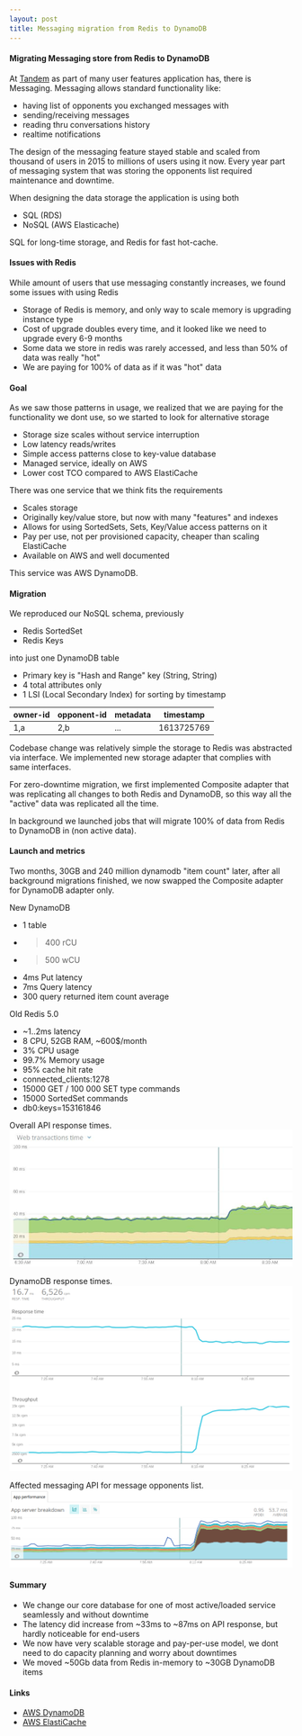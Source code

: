 ```yaml
---
layout: post
title: Messaging migration from Redis to DynamoDB
---
```


#### Migrating Messaging store from Redis to DynamoDB

At [Tandem](https://www.tandem.net) as part of many user features application has, there is Messaging.
Messaging allows standard functionality like:

* having list of opponents you exchanged messages with
* sending/receiving messages
* reading thru conversations history
* realtime notifications

The design of the messaging feature stayed stable and scaled from thousand of users in 2015 to millions of users 
using it now.
Every year part of messaging system that was storing the opponents list required maintenance and downtime.

When designing the data storage the application is using both 
* SQL (RDS)
* NoSQL (AWS Elasticache)

SQL for long-time storage, and Redis for fast hot-cache.

#### Issues with Redis

While amount of users that use messaging constantly increases, we found some issues with using Redis

* Storage of Redis is memory, and only way to scale memory is upgrading instance type
* Cost of upgrade doubles every time, and it looked like we need to upgrade every 6-9 months
* Some data we store in redis was rarely accessed, and less than 50% of data was really "hot"
* We are paying for 100% of data as if it was "hot" data

#### Goal

As we saw those patterns in usage, we realized that we are paying for the functionality we dont use, so we started 
to look for alternative storage

* Storage size scales without service interruption
* Low latency reads/writes
* Simple access patterns close to key-value database
* Managed service, ideally on AWS
* Lower cost TCO compared to AWS ElastiCache

There was one service that we think fits the requirements

* Scales storage
* Originally key/value store, but now with many "features" and indexes
* Allows for using SortedSets, Sets, Key/Value access patterns on it
* Pay per use, not per provisioned capacity, cheaper than scaling ElastiCache
* Available on AWS and well documented

This service was AWS DynamoDB.

#### Migration

We reproduced our NoSQL schema, previously
* Redis SortedSet
* Redis Keys

into just one DynamoDB table

* Primary key is "Hash and Range" key (String, String)
* 4 total attributes only
* 1 LSI (Local Secondary Index) for sorting by timestamp

| owner-id | opponent-id | metadata | timestamp |
|---|---|---|---|
| 1,a | 2,b | ... | 1613725769  |

Codebase change was relatively simple the storage to Redis was abstracted via interface.
We implemented new storage adapter that complies with same interfaces.

For zero-downtime migration, we first implemented Composite adapter that was replicating
all changes to both Redis and DynamoDB, so this way all the "active" data was replicated all the time.

In background we launched jobs that will migrate 100% of data from Redis to DynamoDB in (non active data).

#### Launch and metrics

Two months, 30GB and 240 million dynamodb "item count" later, 
after all background migrations finished, we now swapped the Composite adapter for DynamoDB adapter only.

New DynamoDB
* 1 table
* >400 rCU
* >500 wCU  
* 4ms Put latency
* 7ms Query latency
* 300 query returned item count average

Old Redis 5.0
* ~1..2ms latency
* 8 CPU, 52GB RAM, ~600$/month
* 3% CPU usage
* 99.7% Memory usage
* 95% cache hit rate
* connected_clients:1278
* 15000 GET / 100 000 SET type commands
* 15000 SortedSet commands
* db0:keys=153161846

Overall API response times.
![migration-1](/images/dynamoredis/migration-1.jpg)

DynamoDB response times.
![migration-2-dynamodb-external](/images/dynamoredis/migration-2-dynamodb-external.png)

Affected messaging API for message opponents list.
![migration-3-api-opponent-list](/images/dynamoredis/migration-3-api-opponent-list.png)

#### Summary

- We change our core database for one of most active/loaded service seamlessly and without downtime
- The latency did increase from ~33ms to ~87ms on API response, but hardly noticeable for end-users
- We now have very scalable storage and pay-per-use model, we dont need to do capacity planning and worry about downtimes
- We moved ~50Gb data from Redis in-memory to ~30GB DynamoDB items
 
#### Links

- [AWS DynamoDB](https://aws.amazon.com/dynamodb)
- [AWS ElastiCache](https://aws.amazon.com/elasticache/)